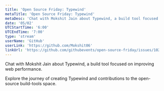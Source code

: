 ```yaml
---
title: 'Open Source Friday: Typewind'
metaTitle: 'Open Source Friday: Typewind'
metaDesc: 'Chat with Mokshit Jain about Typewind, a build tool focused on improving web performance.'
date: '05/02'
UTCStartTime: '6:00'
UTCEndTime: '7:00'
type: 'stream'
userName: 'GitHub'
userLink: 'https://github.com/Mokshit06'
linkUrl: 'https://github.com/githubevents/open-source-friday/issues/102'
---
```


Chat with Mokshit Jain about Typewind, a build tool focused on improving web performance.

Explore the journey of creating Typewind and contributions to the open-source build-tools space.
